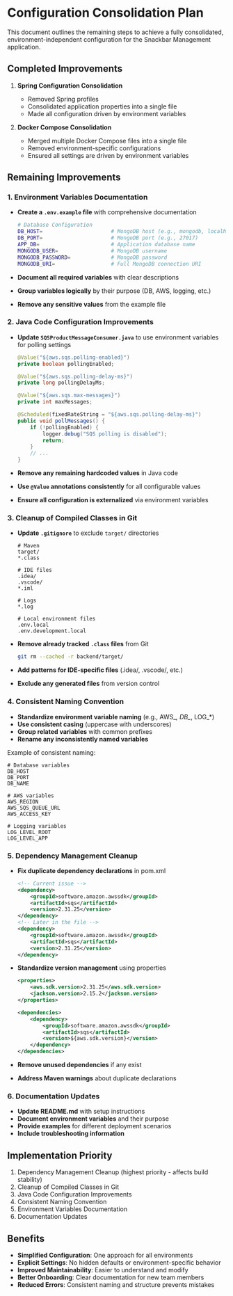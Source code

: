 # Configuration Consolidation Plan

This document outlines the remaining steps to achieve a fully consolidated, environment-independent configuration for the Snackbar Management application.

## Completed Improvements

1. **Spring Configuration Consolidation**
   - Removed Spring profiles
   - Consolidated application properties into a single file
   - Made all configuration driven by environment variables

2. **Docker Compose Consolidation**
   - Merged multiple Docker Compose files into a single file
   - Removed environment-specific configurations
   - Ensured all settings are driven by environment variables

## Remaining Improvements

### 1. Environment Variables Documentation

- **Create a `.env.example` file** with comprehensive documentation
  ```bash
  # Database Configuration
  DB_HOST=                      # MongoDB host (e.g., mongodb, localhost)
  DB_PORT=                      # MongoDB port (e.g., 27017)
  APP_DB=                       # Application database name
  MONGODB_USER=                 # MongoDB username
  MONGODB_PASSWORD=             # MongoDB password
  MONGODB_URI=                  # Full MongoDB connection URI
  ```

- **Document all required variables** with clear descriptions
- **Group variables logically** by their purpose (DB, AWS, logging, etc.)
- **Remove any sensitive values** from the example file

### 2. Java Code Configuration Improvements

- **Update `SQSProductMessageConsumer.java`** to use environment variables for polling settings
  ```java
  @Value("${aws.sqs.polling-enabled}")
  private boolean pollingEnabled;
  
  @Value("${aws.sqs.polling-delay-ms}")
  private long pollingDelayMs;
  
  @Value("${aws.sqs.max-messages}")
  private int maxMessages;
  
  @Scheduled(fixedRateString = "${aws.sqs.polling-delay-ms}")
  public void pollMessages() {
      if (!pollingEnabled) {
          logger.debug("SQS polling is disabled");
          return;
      }
      // ...
  }
  ```

- **Remove any remaining hardcoded values** in Java code
- **Use `@Value` annotations consistently** for all configurable values
- **Ensure all configuration is externalized** via environment variables

### 3. Cleanup of Compiled Classes in Git

- **Update `.gitignore`** to exclude `target/` directories
  ```
  # Maven
  target/
  *.class
  
  # IDE files
  .idea/
  .vscode/
  *.iml
  
  # Logs
  *.log
  
  # Local environment files
  .env.local
  .env.development.local
  ```

- **Remove already tracked `.class` files** from Git
  ```bash
  git rm --cached -r backend/target/
  ```

- **Add patterns for IDE-specific files** (.idea/, .vscode/, etc.)
- **Exclude any generated files** from version control

### 4. Consistent Naming Convention

- **Standardize environment variable naming** (e.g., AWS_*, DB_*, LOG_*)
- **Use consistent casing** (uppercase with underscores)
- **Group related variables** with common prefixes
- **Rename any inconsistently named variables**

Example of consistent naming:
```
# Database variables
DB_HOST
DB_PORT
DB_NAME

# AWS variables
AWS_REGION
AWS_SQS_QUEUE_URL
AWS_ACCESS_KEY

# Logging variables
LOG_LEVEL_ROOT
LOG_LEVEL_APP
```

### 5. Dependency Management Cleanup

- **Fix duplicate dependency declarations** in pom.xml
  ```xml
  <!-- Current issue -->
  <dependency>
      <groupId>software.amazon.awssdk</groupId>
      <artifactId>sqs</artifactId>
      <version>2.31.25</version>
  </dependency>
  <!-- Later in the file -->
  <dependency>
      <groupId>software.amazon.awssdk</groupId>
      <artifactId>sqs</artifactId>
      <version>2.31.25</version>
  </dependency>
  ```

- **Standardize version management** using properties
  ```xml
  <properties>
      <aws.sdk.version>2.31.25</aws.sdk.version>
      <jackson.version>2.15.2</jackson.version>
  </properties>
  
  <dependencies>
      <dependency>
          <groupId>software.amazon.awssdk</groupId>
          <artifactId>sqs</artifactId>
          <version>${aws.sdk.version}</version>
      </dependency>
  </dependencies>
  ```

- **Remove unused dependencies** if any exist
- **Address Maven warnings** about duplicate declarations

### 6. Documentation Updates

- **Update README.md** with setup instructions
- **Document environment variables** and their purpose
- **Provide examples** for different deployment scenarios
- **Include troubleshooting information**

## Implementation Priority

1. Dependency Management Cleanup (highest priority - affects build stability)
2. Cleanup of Compiled Classes in Git
3. Java Code Configuration Improvements
4. Consistent Naming Convention
5. Environment Variables Documentation
6. Documentation Updates

## Benefits

- **Simplified Configuration**: One approach for all environments
- **Explicit Settings**: No hidden defaults or environment-specific behavior
- **Improved Maintainability**: Easier to understand and modify
- **Better Onboarding**: Clear documentation for new team members
- **Reduced Errors**: Consistent naming and structure prevents mistakes
